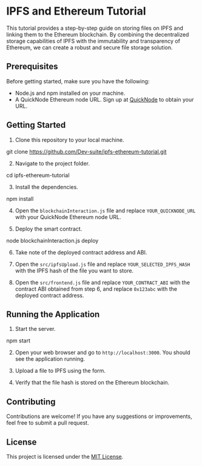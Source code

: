 # IPFS and Ethereum Tutorial

This tutorial provides a step-by-step guide on storing files on IPFS and linking them to the Ethereum blockchain. By combining the decentralized storage capabilities of IPFS with the immutability and transparency of Ethereum, we can create a robust and secure file storage solution.

## Prerequisites

Before getting started, make sure you have the following:

- Node.js and npm installed on your machine.
- A QuickNode Ethereum node URL. Sign up at [QuickNode](https://www.quicknode.com/) to obtain your URL.

## Getting Started

1. Clone this repository to your local machine.

git clone https://github.com/Dev-suite/ipfs-ethereum-tutorial.git


2. Navigate to the project folder.

cd ipfs-ethereum-tutorial


3. Install the dependencies.

npm install


4. Open the `blockchainInteraction.js` file and replace `YOUR_QUICKNODE_URL` with your QuickNode Ethereum node URL.

5. Deploy the smart contract.

node blockchainInteraction.js deploy


6. Take note of the deployed contract address and ABI.

7. Open the `src/ipfsUpload.js` file and replace `YOUR_SELECTED_IPFS_HASH` with the IPFS hash of the file you want to store.

8. Open the `src/frontend.js` file and replace `YOUR_CONTRACT_ABI` with the contract ABI obtained from step 6, and replace `0x123abc` with the deployed contract address.

## Running the Application

1. Start the server.

npm start


2. Open your web browser and go to `http://localhost:3000`. You should see the application running.

3. Upload a file to IPFS using the form.

4. Verify that the file hash is stored on the Ethereum blockchain.

## Contributing

Contributions are welcome! If you have any suggestions or improvements, feel free to submit a pull request.

## License

This project is licensed under the [MIT License](LICENSE).
